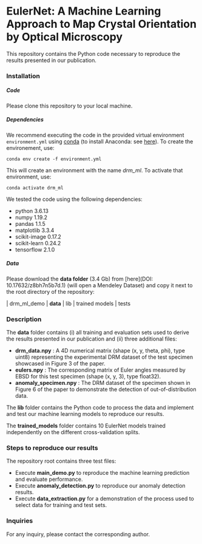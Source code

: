# EulerNet: A Machine Learning Approach to Map Crystal Orientation by Optical Microscopy

This repository contains the Python code necessary to reproduce the results presented in our publication.

### Installation

##### Code

Please clone this repository to your local machine.

##### Dependencies

We recommend executing the code in the provided virtual environment `environment.yml` using [conda](https://conda.io/projects/conda/en/latest/user-guide/tasks/manage-environments.html) (to install Anaconda: see [here](https://www.anaconda.com/)). To create the environement, use:

`conda env create -f environment.yml`

This will create an environment with the name *drm_ml*. To activate that environment, use:

`conda activate drm_ml`

We tested the code using the following dependencies:

- python 3.6.13
- numpy 1.19.2
- pandas 1.1.5
- matplotlib 3.3.4
- scikit-image 0.17.2
- scikit-learn 0.24.2
- tensorflow 2.1.0

##### Data
Please download the **data folder** (3.4 Gb) from [here](DOI: 10.17632/z8bh7n5b7d.1) (will open a Mendeley Dataset) and copy it next to the root directory of the repository:

| drm_ml_demo
    | **data**
    | lib
    | trained models
    | tests

### Description

The **data** folder contains (i) all training and evaluation sets used to derive the results presented in our publication and (ii) three additional files: 
- **drm_data.npy** : A 4D numerical matrix (shape (x, y, theta, phi), type uint8) representing the experimental DRM dataset of the test specimen showcased in Figure 3 of the paper.
- **eulers.npy** : The corresponding matrix of Euler angles measured by EBSD for this test specimen (shape (x, y, 3), type float32).
- **anomaly_specimen.npy** : The DRM dataset of the specimen shown in Figure 6 of the paper to demonstrate the detection of out-of-distribution data.

The **lib** folder contains the Python code to process the data and implement and test our machine learning models to reproduce our results.

The **trained_models** folder contains 10 EulerNet models trained independently on the different cross-validation splits.

### Steps to reproduce our results

The repository root contains three test files:

- Execute **main_demo.py** to reproduce the machine learning prediction and evaluate performance.
- Execute **anomaly_detection.py** to reproduce our anomaly detection results.
- Execute **data_extraction.py** for a demonstration of the process used to select data for training and test sets.

### Inquiries
For any inquiry, please contact the corresponding author.
